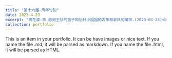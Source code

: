 ```yaml
---
title: "第十六届-风华竹韵"
date: 2023-4-29
excerpt: "桃花渡-箫.感谢王队的笛子和怡轩小姐姐的古筝和郭队的编排.(2023-03-25)<br/><img src='/images/桃花渡.jpg' width='500' height='300'>"
collection: portfolio
---
```


This is an item in your portfolio. It can be have images or nice text. If you name the file .md, it will be parsed as markdown. If you name the file .html, it will be parsed as HTML. 

